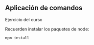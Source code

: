 ## Aplicación de comandos

Ejercicio del curso

Recuerden instalar los paquetes de node:

```
npm install
```
